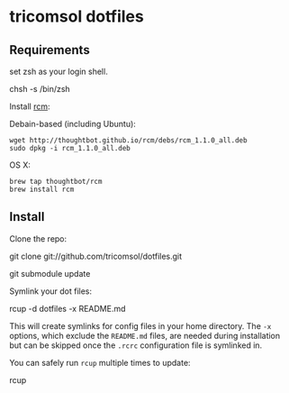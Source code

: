 tricomsol dotfiles
==================

Requirements
------------

set zsh as your login shell.

  chsh -s /bin/zsh

Install [rcm](https://github.com/thoughtbot/rcm):

  Debain-based (including Ubuntu):
    
    wget http://thoughtbot.github.io/rcm/debs/rcm_1.1.0_all.deb
    sudo dpkg -i rcm_1.1.0_all.deb

  OS X:

    brew tap thoughtbot/rcm
    brew install rcm

Install
-------

Clone the repo:

  git clone git://github.com/tricomsol/dotfiles.git

  git submodule update


Symlink your dot files:

  rcup -d dotfiles -x README.md

This will create symlinks for config files in your home directory.
The `-x` options, which exclude the `README.md` files, are needed
during installation but can be skipped once the `.rcrc` configuration
file is symlinked in.

You can safely run `rcup` multiple times to update:

  rcup
